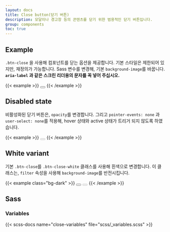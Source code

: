 ```yaml
---
layout: docs
title: Close button(닫기 버튼)
description: 모달이나 경고창 등의 콘텐츠를 닫기 위한 범용적인 닫기 버튼입니다.
group: components
toc: true
---
```


## Example

`.btn-close` 을 사용해 컴포넌트를 닫는 옵션을 제공합니다. 기본 스타일은 제한되어 있지만, 재정의가 가능합니다. Sass 변수를 변경해, 기본 `background-image`를 바꿉니다. **`aria-label` 과 같은 스크린 리더용의 문자를 꼭 넣어 주십시오.**


{{< example >}}
<button type="button" class="btn-close" aria-label="Close"></button>
{{< /example >}}

## Disabled state

비활성화된 닫기 버튼은, `opacity`를 변경합니다. 그리고 `pointer-events: none` 과 `user-select: none`를 적용해, hover 상태와 active 상태가 트리거 되지 않도록 하였습니다.

{{< example >}}
<button type="button" class="btn-close" disabled aria-label="Close"></button>
{{< /example >}}

## White variant

기본 `.btn-close`를 `.btn-close-white` 클래스를 사용해 흰색으로 변경합니다. 이 클래스는, `filter` 속성을 사용해 `background-image`를 반전시킵니다.

{{< example class="bg-dark" >}}
<button type="button" class="btn-close btn-close-white" aria-label="Close"></button>
<button type="button" class="btn-close btn-close-white" disabled aria-label="Close"></button>
{{< /example >}}

## Sass

### Variables

{{< scss-docs name="close-variables" file="scss/_variables.scss" >}}
